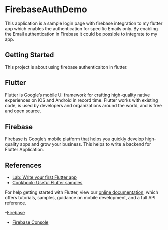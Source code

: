 # FirebaseAuthDemo

This application is a sample login page with firebase integration to my flutter app which enables the authentication for specific Emails only. By enabling the Email authentication in Firebase it could be possible to integrate to my app.

## Getting Started

This project is about using firebase authenticaiton in flutter.

## Flutter 
Flutter is Google’s mobile UI framework for crafting high-quality native experiences on iOS and Android in record time. Flutter works with existing code, is used by developers and organizations around the world, and is free and open source.

## Firebase
Firebase is Google’s mobile platform that helps you quickly develop high-quality apps and grow your business.
This helps to write a backend for Flutter Application.

## References

- [Lab: Write your first Flutter app](https://flutter.dev/docs/get-started/codelab)
- [Cookbook: Useful Flutter samples](https://flutter.dev/docs/cookbook)

For help getting started with Flutter, view our 
[online documentation](https://flutter.dev/docs), which offers tutorials, 
samples, guidance on mobile development, and a full API reference.

-[Firebase](https://firebase.google.com/)
- [Firebase Console](https://console.firebase.google.com/)
